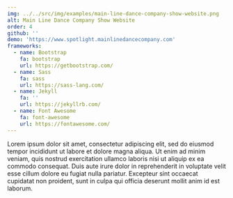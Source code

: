 ```yaml
---
img: ../../src/img/examples/main-line-dance-company-show-website.png
alt: Main Line Dance Company Show Website
order: 4
github: ''
demo: 'https://www.spotlight.mainlinedancecompany.com'
frameworks:
  - name: Bootstrap
    fa: bootstrap
    url: https://getbootstrap.com/
  - name: Sass
    fa: sass
    url: https://sass-lang.com/
  - name: Jekyll
    fa: ''
    url: https://jekyllrb.com/
  - name: Font Awesome
    fa: font-awesome
    url: https://fontawesome.com/
---
```

Lorem ipsum dolor sit amet, consectetur adipiscing elit, sed do eiusmod tempor incididunt ut labore et dolore magna aliqua. Ut enim ad minim veniam, quis nostrud exercitation ullamco laboris nisi ut aliquip ex ea commodo consequat. Duis aute irure dolor in reprehenderit in voluptate velit esse cillum dolore eu fugiat nulla pariatur. Excepteur sint occaecat cupidatat non proident, sunt in culpa qui officia deserunt mollit anim id est laborum.